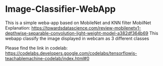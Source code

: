 # Image-Classifier-WebApp
This is a simple weba-app based on MobileNet and KNN filter
MobilNet Explanation:
https://towardsdatascience.com/review-mobilenetv1-depthwise-separable-convolution-light-weight-model-a382df364b69
This webapp classify the image displayed in webcam as 3 different classes

Please find the link in codelab:
https://codelabs.developers.google.com/codelabs/tensorflowjs-teachablemachine-codelab/index.html#0
